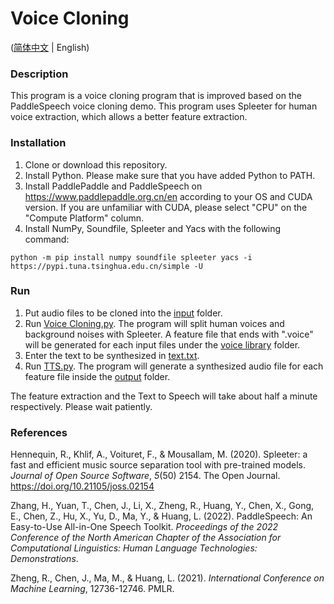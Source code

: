 # Voice Cloning

([简体中文](README.md) | English)

### Description

This program is a voice cloning program that is improved based on the PaddleSpeech voice cloning demo. This program uses Spleeter for human voice extraction, which allows a better feature extraction.

### Installation
1. Clone or download this repository.
2. Install Python. Please make sure that you have added Python to PATH.
3. Install PaddlePaddle and PaddleSpeech on https://www.paddlepaddle.org.cn/en according to your OS and CUDA version. If you are unfamiliar with CUDA, please select "CPU" on the "Compute Platform" column.
4. Install NumPy, Soundfile, Spleeter and Yacs with the following command:
```shell
python -m pip install numpy soundfile spleeter yacs -i https://pypi.tuna.tsinghua.edu.cn/simple -U
```

### Run
1. Put audio files to be cloned into the [input](input) folder.
2. Run [Voice Cloning.py](Voice%20Cloning.py). The program will split human voices and background noises with Spleeter. A feature file that ends with ".voice" will be generated for each input files under the [voice library](voice%20library) folder.
3. Enter the text to be synthesized in [text.txt](text.txt).
4. Run [TTS.py](TTS.py). The program will generate a synthesized audio file for each feature file inside the [output](output) folder.

The feature extraction and the Text to Speech will take about half a minute respectively. Please wait patiently.

### References
Hennequin, R., Khlif, A., Voituret, F., & Mousallam, M. (2020). Spleeter: a fast and efficient music source separation tool with pre-trained models. _Journal of Open Source Software_, _5_(50) 2154. The Open Journal. https://doi.org/10.21105/joss.02154

Zhang, H., Yuan, T., Chen, J., Li, X., Zheng, R., Huang, Y., Chen, X., Gong, E., Chen, Z., Hu, X., Yu, D., Ma, Y., & Huang, L. (2022). PaddleSpeech: An Easy-to-Use All-in-One Speech Toolkit. _Proceedings of the 2022 Conference of the North American Chapter of the Association for Computational Linguistics: Human Language Technologies: Demonstrations_.

Zheng, R., Chen, J., Ma, M., & Huang, L. (2021). _International Conference on Machine Learning_, 12736-12746. PMLR.